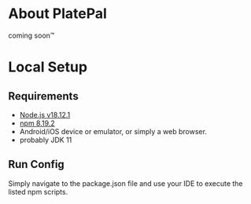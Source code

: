 # About PlatePal

coming soon™

# Local Setup

## Requirements

* [Node.js v18.12.1](https://nodejs.org/en/blog/release/v18.12.1)
* [npm 8.19.2](https://www.npmjs.com/package/npm/v/8.19.2)
* Android/iOS device or emulator, or simply a web browser.
* probably JDK 11

## Run Config

Simply navigate to the package.json file and use your IDE to execute the listed npm scripts.
